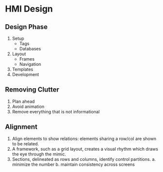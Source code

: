 # HMI Design

## Design Phase

1. Setup
	- Tags
	- Databases
2. Layout
	- Frames
	- Navigation
3. Templates
4. Development


## Removing Clutter

1. Plan ahead
2. Avoid animation
3. Remove everything that is not informational


## Alignment

1. Align elements to show relations: elements sharing a row/col are shown to be related.
2. A framework, such as a grid layout, creates a visual rhythm which draws the eye through the mimic.
3. Sections, delineated as rows and columns, identify control partitions.
	a. minimize the number
	b. maintain consistency across screens
